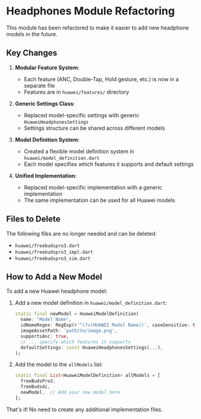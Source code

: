 # Headphones Module Refactoring

This module has been refactored to make it easier to add new headphone models in the future.

## Key Changes

1. **Modular Feature System**:

    - Each feature (ANC, Double-Tap, Hold gesture, etc.) is now in a separate file
    - Features are in `huawei/features/` directory

2. **Generic Settings Class**:

    - Replaced model-specific settings with generic `HuaweiHeadphonesSettings`
    - Settings structure can be shared across different models

3. **Model Definition System**:

    - Created a flexible model definition system in `huawei/model_definition.dart`
    - Each model specifies which features it supports and default settings

4. **Unified Implementation**:
    - Replaced model-specific implementation with a generic implementation
    - The same implementation can be used for all Huawei models

## Files to Delete

The following files are no longer needed and can be deleted:

- `huawei/freebudspro3.dart`
- `huawei/freebudspro3_impl.dart`
- `huawei/freebudspro3_sim.dart`

## How to Add a New Model

To add a new Huawei headphone model:

1. Add a new model definition in `huawei/model_definition.dart`:

   ```dart
   static final newModel = HuaweiModelDefinition(
     name: "Model Name",
     idNameRegex: RegExp(r'^(?=(HUAWEI Model Name))', caseSensitive: true),
     imageAssetPath: 'path/to/image.png',
     supportsAnc: true,
     // ... specify which features it supports
     defaultSettings: const HuaweiHeadphonesSettings(...),
   );
   ```

2. Add the model to the `allModels` list:
   ```dart
   static final List<HuaweiModelDefinition> allModels = [
     freeBudsPro3,
     freeBuds4i,
     newModel,  // Add your new model here
   ];
   ```

That's it! No need to create any additional implementation files.
